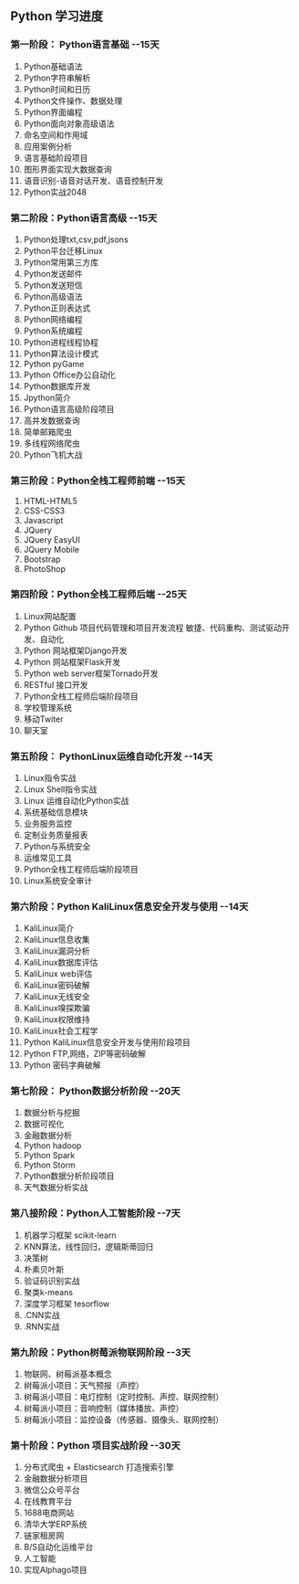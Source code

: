 
## Python 学习进度

### 第一阶段： Python语言基础   --15天

1. Python基础语法
2. Python字符串解析
3. Python时间和日历
4. Python文件操作、数据处理
5. Python界面编程
6. Python面向对象高级语法
7. 命名空间和作用域
8. 应用案例分析
9. 语言基础阶段项目
10. 图形界面实现大数据查询
11. 语音识别-语音对话开发、语音控制开发
12. Python实战2048

### 第二阶段：Python语言高级 --15天

1. Python处理txt,csv,pdf,jsons
2. Python平台迁移Linux
3. Python常用第三方库 
4. Python发送邮件
5. Python发送短信
6. Python高级语法
7. Python正则表达式
8. Python网络编程
9. Python系统编程
10. Python进程线程协程
11. Python算法设计模式
12. Python pyGame
13. Python Office办公自动化
14. Python数据库开发
15. Jpython简介
16. Python语言高级阶段项目
17. 高并发数据查询
18. 简单邮箱爬虫
19. 多线程网络爬虫
20. Python飞机大战


### 第三阶段：Python全栈工程师前端  --15天

1. HTML-HTML5
2. CSS-CSS3
3. Javascript
4. JQuery
5. JQuery EasyUI
6. JQuery Mobile
7. Bootstrap
8. PhotoShop

### 第四阶段：Python全栈工程师后端 --25天

1. Linux网站配置
2. Python Github 项目代码管理和项目开发流程 敏捷、代码重构、测试驱动开发、自动化
3. Python 网站框架Django开发
4. Python 网站框架Flask开发
5. Python web server框架Tornado开发
6. RESTful 接口开发
7. Python全栈工程师后端阶段项目
8. 学校管理系统
9. 移动Twiter
10. 聊天室


### 第五阶段： PythonLinux运维自动化开发 --14天

1. Linux指令实战
2. Linux Shell指令实战
3. Linux 运维自动化Python实战
4. 系统基础信息模块
5. 业务服务监控
6. 定制业务质量报表
7. Python与系统安全
8. 运维常见工具
9. Python全栈工程师后端阶段项目
10. Linux系统安全审计

### 第六阶段：Python KaliLinux信息安全开发与使用 --14天

1. KaliLinux简介
2. KaliLinux信息收集
3. KaliLinux漏洞分析
4. KaliLinux数据库评估
5. KaliLinux web评估
6. KaliLinux密码破解
7. KaliLinux无线安全
8. KaliLinux嗅探欺骗
9. KaliLinux权限维持
10. KaliLinux社会工程学
11. Python KaliLinux信息安全开发与使用阶段项目
12. Python FTP,网络，ZIP等密码破解
13. Python 密码字典破解


### 第七阶段： Python数据分析阶段 --20天

1. 数据分析与挖掘
2. 数据可视化
3. 金融数据分析
4. Python hadoop
5. Python Spark
6. Python Storm
7. Python数据分析阶段项目
8. 天气数据分析实战


### 第八接阶段：Python人工智能阶段 --7天

1. 机器学习框架 scikit-learn
2. KNN算法，线性回归，逻辑斯蒂回归
3. 决策树
4. 朴素贝叶斯
5. 验证码识别实战
6. 聚类k-means
7. 深度学习框架 tesorflow
8. .CNN实战
9. .RNN实战

### 第九阶段：Python树莓派物联网阶段 --3天

1. 物联网、树莓派基本概念
2. 树莓派小项目：天气预报（声控）
3. 树莓派小项目：电灯控制（定时控制、声控、联网控制）
4. 树莓派小项目：音响控制（媒体播放、声控）
5. 树莓派小项目：监控设备（传感器、摄像头、联网控制）

### 第十阶段：Python 项目实战阶段 --30天

1. 分布式爬虫 + Elasticsearch 打造搜索引擎
2. 金融数据分析项目
3. 微信公众号平台
4. 在线教育平台
5. 1688电商网站
6. 清华大学ERP系统
7. 链家租房网
8. B/S自动化运维平台
9. 人工智能
10. 实现Alphago项目

